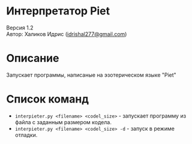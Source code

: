 # Интерпретатор Piet
Версия 1.2  
Автор: Халиков Идрис (idrishal277@gmail.com)

# Описание
Запускает программы, написаные на эзотерическом языке "Piet"

# Список команд
- ``interpieter.py <filename> <codel_size>`` - запускает программу из файла с заданным размером кодела.
- ``interpieter.py <filename> <codel_size> -d`` - запуск в режиме отладки.

